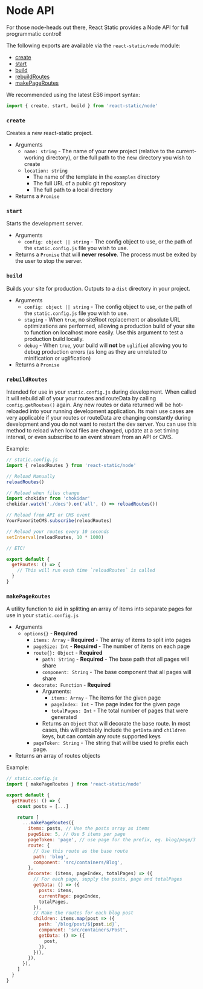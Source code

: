 # Node API

For those node-heads out there, React Static provides a Node API for full programmatic control!

The following exports are available via the `react-static/node` module:

- [create](#create)
- [start](#start)
- [build](#build)
- [rebuildRoutes](#rebuildroutes)
- [makePageRoutes](#makePageRoutes)

We recommended using the latest ES6 import syntax:

```javascript
import { create, start, build } from 'react-static/node'
```

### `create`

Creates a new react-static project.

- Arguments
  - `name: string` - The name of your new project (relative to the current-working directory), or the full path to the new directory you wish to create
  - `location: string`
    - The name of the template in the `examples` directory
    - The full URL of a public git repository
    - The full path to a local directory
- Returns a `Promise`

### `start`

Starts the development server.

- Arguments
  - `config: object || string` - The config object to use, or the path of the `static.config.js` file you wish to use.
- Returns a `Promise` that will **never resolve**. The process must be exited by the user to stop the server.

### `build`

Builds your site for production. Outputs to a `dist` directory in your project.

- Arguments
  - `config: object || string` - The config object to use, or the path of the `static.config.js` file you wish to use.
  - `staging` - When `true`, no siteRoot replacement or absolute URL optimizations are performed, allowing a production build of your site to function on localhost more easily. Use this argument to test a production build locally.
  - `debug` - When `true`, your build will **not** be `uglified` allowing you to debug production errors (as long as they are unrelated to minification or uglification)
- Returns a `Promise`

### `rebuildRoutes`

Intended for use in your `static.config.js` during development. When called it will rebuild all of your your routes and routeData by calling `config.getRoutes()` again. Any new routes or data returned will be hot-reloaded into your running development application. Its main use cases are very applicable if your routes or routeData are changing constantly during development and you do not want to restart the dev server. You can use this method to reload when local files are changed, update at a set timing interval, or even subscribe to an event stream from an API or CMS.

Example:

```javascript
// static.config.js
import { reloadRoutes } from 'react-static/node'

// Reload Manually
reloadRoutes()

// Reload when files change
import chokidar from 'chokidar'
chokidar.watch('./docs').on('all', () => reloadRoutes())

// Reload from API or CMS event
YourFavoriteCMS.subscribe(reloadRoutes)

// Reload your routes every 10 seconds
setInterval(reloadRoutes, 10 * 1000)

// ETC!

export default {
  getRoutes: () => {
    // This will run each time `reloadRoutes` is called
  }
}
```

### `makePageRoutes`

A utility function to aid in splitting an array of items into separate pages for use in your `static.config.js`

- Arguments
  - `options{}` - **Required**
    - `items: Array` - **Required** - The array of items to split into pages
    - `pageSize: Int` - **Required** - The number of items on each page
    - `route{}: Object` - **Required**
      - `path: String` - **Required** - The base path that all pages will share
      - `component: String` - The base component that all pages will share
    - `decorate: Function` - **Required**
      - Arguments:
        - `items: Array` - The items for the given page
        - `pageIndex: Int` - The page index for the given page
        - `totalPages: Int` - The total number of pages that were generated
      - Returns an `Object` that will decorate the base route. In most cases, this will probably include the `getData` and `children` keys, but can contain any route supported keys
    - `pageToken: String` - The string that will be used to prefix each page.
- Returns an array of routes objects

Example:

```javascript
// static.config.js
import { makePageRoutes } from 'react-static/node'

export default {
  getRoutes: () => {
    const posts = [...]

    return [
      ...makePageRoutes({
        items: posts, // Use the posts array as items
        pageSize: 5, // Use 5 items per page
        pageToken: 'page', // use page for the prefix, eg. blog/page/3
        route: {
          // Use this route as the base route
          path: 'blog',
          component: 'src/containers/Blog',
        },
        decorate: (items, pageIndex, totalPages) => ({
          // For each page, supply the posts, page and totalPages
          getData: () => ({
            posts: items,
            currentPage: pageIndex,
            totalPages,
          }),
          // Make the routes for each blog post
          children: items.map(post => ({
            path: `/blog/post/${post.id}`,
            component: 'src/containers/Post',
            getData: () => ({
              post,
            }),
          })),
        }),
      }),
    ]
  }
}
```
